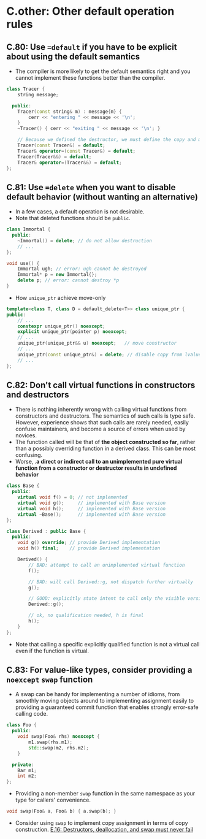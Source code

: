 # C.other: Other default operation rules

## C.80: Use `=default` if you have to be explicit about using the default semantics
- The compiler is more likely to get the default semantics right and you cannot implement these functions better than the compiler.

```cpp
class Tracer {
    string message;

  public:
    Tracer(const string& m) : message{m} {
        cerr << "entering " << message << '\n';
    }
    ~Tracer() { cerr << "exiting " << message << '\n'; }

    // Because we defined the destructor, we must define the copy and move operations.
    Tracer(const Tracer&) = default;
    Tracer& operator=(const Tracer&) = default;
    Tracer(Tracer&&) = default;
    Tracer& operator=(Tracer&&) = default;
};
```

## C.81: Use `=delete` when you want to disable default behavior (without wanting an alternative)
- In a few cases, a default operation is not desirable.
- Note that deleted functions should be `public`.

```cpp
class Immortal {
  public:
    ~Immortal() = delete; // do not allow destruction
    // ...
};

void use() {
    Immortal ugh; // error: ugh cannot be destroyed
    Immortal* p = new Immortal{};
    delete p; // error: cannot destroy *p
}
```
- How `unique_ptr` achieve move-only
```cpp
template<class T, class D = default_delete<T>> class unique_ptr {
public:
    // ...
    constexpr unique_ptr() noexcept;
    explicit unique_ptr(pointer p) noexcept;
    // ...
    unique_ptr(unique_ptr&& u) noexcept;   // move constructor
    // ...
    unique_ptr(const unique_ptr&) = delete; // disable copy from lvalue
    // ...
};
```
## C.82: Don't call virtual functions in constructors and destructors
- There is nothing inherently wrong with calling virtual functions from constructors and destructors. The semantics of such calls is type safe. However, experience shows that such calls are rarely needed, easily confuse maintainers, and become a source of errors when used by novices.
- The function called will be that of **the object constructed so far**, rather than a possibly overriding function in a derived class. This can be most confusing.
- Worse, .**a direct or indirect call to an unimplemented pure virtual function from a constructor or destructor results in undefined behavior**
```cpp
class Base {
  public:
    virtual void f() = 0; // not implemented
    virtual void g();     // implemented with Base version
    virtual void h();     // implemented with Base version
    virtual ~Base();      // implemented with Base version
};

class Derived : public Base {
  public:
    void g() override; // provide Derived implementation
    void h() final;    // provide Derived implementation

    Derived() {
        // BAD: attempt to call an unimplemented virtual function
        f();

        // BAD: will call Derived::g, not dispatch further virtually
        g();

        // GOOD: explicitly state intent to call only the visible version
        Derived::g();

        // ok, no qualification needed, h is final
        h();
    }
};
```
- Note that calling a specific explicitly qualified function is not a virtual call even if the function is virtual.

## C.83: For value-like types, consider providing a `noexcept` `swap` function
- A swap can be handy for implementing a number of idioms, from smoothly moving objects around to implementing assignment easily to providing a guaranteed commit function that enables strongly error-safe calling code.
```cpp
class Foo {
  public:
    void swap(Foo& rhs) noexcept {
        m1.swap(rhs.m1);
        std::swap(m2, rhs.m2);
    }

  private:
    Bar m1;
    int m2;
};
```
- Providing a non-member `swap` function in the same namespace as your type for callers' convenience.
```cpp
void swap(Foo& a, Foo& b) { a.swap(b); }
```
- Consider using `swap` to implement copy assignment in terms of copy construction. [E.16: Destructors, deallocation, and swap must never fail](E.md#e16-destructors-deallocation-and-swap-must-never-fail)